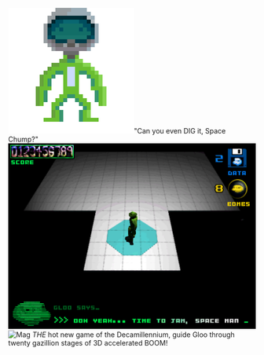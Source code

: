![Gloo](_Assets/GitGood/froggo.gif)"Can you even DIG it, Space Chump?"
![UImock](_Assets/UI/hudmock1.png)
![Mag](_Assets/GitGood/magazine.png)
_THE_ hot new game of the Decamillennium, guide Gloo through twenty gazillion stages of 3D accelerated BOOM!
